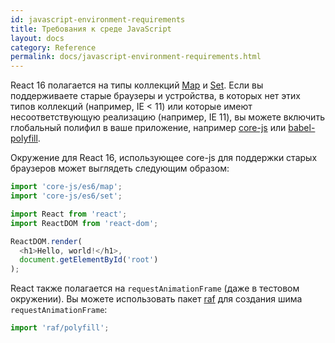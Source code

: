 ```yaml
---
id: javascript-environment-requirements
title: Требования к среде JavaScript
layout: docs
category: Reference
permalink: docs/javascript-environment-requirements.html
---
```


React 16 полагается на типы коллекций [Map](https://developer.mozilla.org/ru/docs/Web/JavaScript/Reference/Global_Objects/Map) и [Set](https://developer.mozilla.org/ru/docs/Web/JavaScript/Reference/Global_Objects/Set). Если вы поддерживаете старые браузеры и устройства, в которых нет этих типов коллекций (например, IE < 11) или которые имеют несоответствующую реализацию (например, IE 11), вы можете включить глобальный полифил в ваше приложение, например [core-js](https://github.com/zloirock/core-js) или [babel-polyfill](https://babeljs.io/docs/usage/polyfill/).

Окружение для React 16, использующее core-js для поддержки старых браузеров может выглядеть следующим образом:

```js
import 'core-js/es6/map';
import 'core-js/es6/set';

import React from 'react';
import ReactDOM from 'react-dom';

ReactDOM.render(
  <h1>Hello, world!</h1>,
  document.getElementById('root')
);
```

React также полагается на `requestAnimationFrame` (даже в тестовом окружении).
Вы можете использовать пакет [raf](https://www.npmjs.com/package/raf) для создания шима `requestAnimationFrame`:

```js
import 'raf/polyfill';
```
